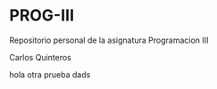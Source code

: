 # PROG-III
Repositorio personal de la asignatura Programacion III

Carlos Quinteros

hola
otra prueba
dads